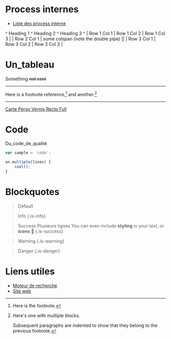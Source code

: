 <!-- TITLE: Accueil -->
<!-- SUBTITLE: Wiki regroupant les informations utiles relatives à WiSolv -->

# Process internes
- [Liste des process interne](/process/)

^ Heading 1      ^ Heading 2       ^ Heading 3          ^
| Row 1 Col 1    | Row 1 Col 2     | Row 1 Col 3        |
| Row 2 Col 1    | some colspan (note the double pipe) ||
| Row 3 Col 1    | Row 3 Col 2     | Row 3 Col 3        |
# Un_tableau
Something ~~not cool~~
***
Here is a footnote reference,[^1] and another.[^longnote]

[^1]: Here is the footnote.

[^longnote]: Here's one with multiple blocks.

    Subsequent paragraphs are indented to show that they
belong to the previous footnote.
***
[Carte Perso Vernis Recto Full](/uploads/carte-perso-vernis-recto-full.pdf "Carte Perso Vernis Recto Full")

# Code
Du_code_de_qualité

```js
var sample = 'code';

on.multiple(lines) {
    cool();
}
```

# Blockquotes
> Default

> Info
{.is-info}

> Success
> Plusieurs lignes
> You can even include **styling** in your text, or **icons** :apple:
{.is-success}

> Warning
{.is-warning}

> Danger
{.is-danger}
# Liens utiles
- [Moteur de recherche](https://google.com)
- [Site web](http://wisolv.com)
